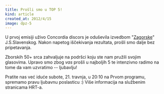 ```yaml
---
title: Prošli smo u TOP 5!
kind: article
created_at: 2012/4/15
image: dpz-5
---
```


U prvoj emisiji uživo Concordia discors je oduševila izvedbom "[Zagorske](http://youtu.be/1lkjK4uopYI)" J.S.Slavenskog. Nakon napetog iščekivanja rezultata, prošli smo dalje bez pripetavanja.

Zborskih 50+ srca zahvaljuje na podršci koju ste nam pružili svojim glasovima. Upravo smo zbog *vas* prošli u najboljih 5 te intenzivno radimo na tome da vam uzvratimo -- ljubavlju!

Pratite nas već iduće subote, 21. travnja, u 20:10 na Prvom programu, spremamo pravu ljubavnu poslasticu :) Više informacija na službenim stranicama HRT-a.
